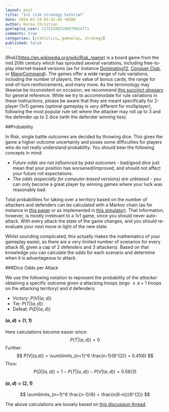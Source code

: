 ```yaml
---
layout: post
title: "1v1 risk strategy tutorial"
date: 2014-07-19 03:42:40 +0200
author: Horea Christian
gooleplus_user: 117525803180879614771
comments: true
categories: [statistics, gameplay, strategy]
published: false
---
```


[Risk](https://en.wikipedia.org/wiki/Risk_(game) is a board game from the mid 20th century which has sprouted several variations, including free-to-play internet-based versions (as for instance [Dominating12](), [Conquer Club](http://www.conquerclub.com/), or [MajorCommand](http://www.majorcommand.com/)).
The games offer a wide range of rule variations, including the number of players, the value of bonus cards, the range for end-of-turn reinforcements, and many more.
As the terminology may likewise be inconsistent on occasion, we recommend [this succinct glossary](http://www.dominating12.com/?cmd=tutorial&act=glossary) for general reference. 
While we try to accommodate for rule variations in these instructions, please be aware that they are meant specifically for 2-player (1v1) games (optimal gameplay is *very* different for multiplayer), following the most popular rule set where the attacker may roll up to 3 and the defender up to 2 dice (with the defender winning ties).

<!-- more -->

##Probability

In Risk, single battle outcomes are decided by throwing dice.
This gives the game a higher outcome uncertainty and poses some difficulties for players who do not really understand probability.
You should bear the following concepts in mind:

* *Future odds are not influenced by past outcomes* - bad/good dice just mean that your position has worsened/improved, and should not affect your future roll expectations.
* *The odds (especially for computer-based versions) are unbiased* - you can only become a great player by winning games where your luck was reasonably bad.

Total probabilities for taking over a territory based on the number of attackers and defenders can be calculated with a Markov chain (as for instance in [this paper](http://www4.stat.ncsu.edu/~jaosborn/research/RISK.pdf) or as implemented in [this simulator](http://riskodds.com/index.php)).
That information, however, is mostly irrelevant to a 1v1 game, since you should never auto-attack.
With every attack the state of the game changes, and you should re-evaluate your next move in light of the new state.

Whilst sounding complicated, this actually makes the mathematics of your gameplay easier, as there are a very limited number of scenarios for every attack (6, given a cap of 2 defenders and 3 attackers).
Based on that knowledge you can calculate the odds for each scenario and determine when it is advantageous to attack.

###Dice Odds per Attack 

We use the following notation to represent the probability of the *attacker* obtaining a specific outcome given $a$ attacking troops (ergo $\geq a+1$ troops on the attacking territory) and $d$ defenders:

* Victory: $P(V|(a,d))$
* Tie: $P(T|(a,d))$
* Defeat: $P(D|(a,d))$

#### $(a,d) = (1,1)$

Here calculations become easier since:
$$
P(T|(a,d)) = 0
$$
Further: 
$$
P(V|(a,d)) = \sum\limits_{n=1}^6 \frac{n-1}{6^{2}} = 0.41(6)
$$
Thus:
$$
P(D|(a,d)) = 1 - P(T|(a,d)) - P(V|(a,d)) = 0.58(3)
$$

#### $(a,d) = (2,1)$

$$
\sum\limits_{n=1}^6 \frac{n-1}{6} + \frac{n(6-n)}{6^{2}}
$$

The above calculations are loosely based on [this discussion thread](http://math.stackexchange.com/a/874291/109086). 
